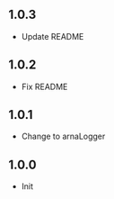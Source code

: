 ## 1.0.3

- Update README
## 1.0.2

- Fix README

## 1.0.1

- Change to arnaLogger

## 1.0.0

- Init
